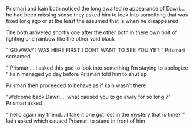 Prismari and kain both noticed the long awaited re appearance of Dawri... he had been missing sense they asked him to look into something that was fixed long ago or at the least the assumed that is when he disappeared 

The both arrivered shortly one after the other both in there own bolt of lighting one rainbow like the other void black 

“ GO AWAY I WAS HERE FIRST I DONT WANT TO SEE YOU YET “ Prismari screamed 


“ Prismari... I asked this god to look into something I’m staying to apologize ” kain managed yo day before Prismari told him to shut up 


Prismari then proceeded to behave as if kain wasn’t there 

“Welcome back Dawri.... what caused you to go away for so long ?” Prismari asked 

“ hello again my friend... I take it one got lost in the mystery that is time? “ kain asked which caused Prismari to stand in front of him